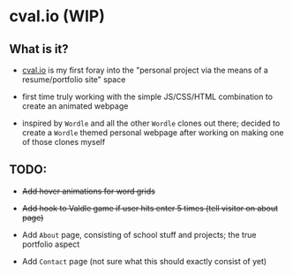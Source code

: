 # cval.io (WIP)

## What is it?
- [cval.io](https://cval.io) is my first foray into the "personal project via the means of a resume/portfolio site" space

- first time truly working with the simple JS/CSS/HTML combination to create an animated webpage

- inspired by `Wordle` and all the other `Wordle` clones out there; decided to create a `Wordle` themed personal webpage after working on making one of those clones myself

## TODO:

- <del>Add hover animations for word grids</del>

- <del>Add hook to Valdle game if user hits enter 5 times (tell visitor on about page)</del>

- Add `About` page, consisting of school stuff and projects; the true portfolio aspect

- Add `Contact` page (not sure what this should exactly consist of yet)
